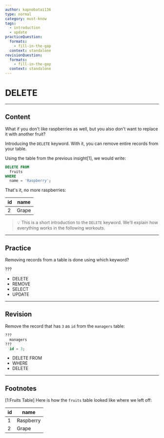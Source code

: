 ```yaml
---
author: kapnobatai136
type: normal
category: must-know
tags:
  - introduction
  - update
practiceQuestion:
  formats:
    - fill-in-the-gap
  context: standalone
revisionQuestion:
  formats:
    - fill-in-the-gap
  context: standalone
---
```


# DELETE


---

## Content

What if you don't like raspberries as well, but you also don't want to replace it with another fruit?

Introducing the `DELETE` keyword. With it, you can remove entire records from your table.

Using the table from the previous insight[1], we would write:

```sql
DELETE FROM 
  fruits
WHERE 
  name = 'Raspberry';
```

That's it, no more raspberries:

| id | name  |
| -- | ----- |
| 2  | Grape |

> 💡 This is a short introduction to the `DELETE` keyword. We'll explain how everything works in the following workouts.


---

## Practice

Removing records from a table is done using which keyword?

???

- DELETE
- REMOVE
- SELECT
- UPDATE


---

## Revision

Remove the record that has `3` as `id` from the `managers` table:

```sql
??? 
  managers
??? 
  id = 3;
```

- DELETE FROM
- WHERE
- DELETE


---

## Footnotes

[1:Fruits Table]
Here is how the `fruits` table looked like where we left off:

| id | name      |
| -- | --------- |
| 1  | Raspberry |
| 2  | Grape     |
